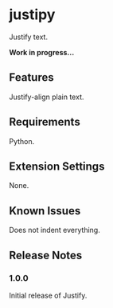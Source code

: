 # justipy

Justify text.

**Work in progress...**

## Features

Justify-align plain text.

## Requirements

Python.

## Extension Settings

None.

## Known Issues

Does not indent everything.

## Release Notes

### 1.0.0

Initial release of Justify.
